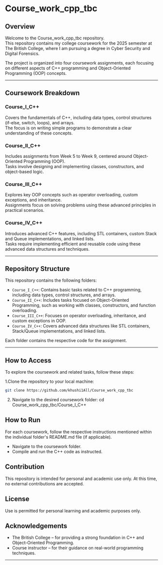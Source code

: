 # Course_work_cpp_tbc

## Overview

Welcome to the Course_work_cpp_tbc repository.  
This repository contains my college coursework for the 2025 semester at The British College, where I am pursuing a degree in Cyber Security and Digital Forensics.

The project is organized into four coursework assignments, each focusing on different aspects of C++ programming and Object-Oriented Programming (OOP) concepts.

---

## Coursework Breakdown

### Course_I_C++

Covers the fundamentals of C++, including data types, control structures (if-else, switch, loops), and arrays.  
The focus is on writing simple programs to demonstrate a clear understanding of these concepts.

### Course_II_C++

Includes assignments from Week 5 to Week 9, centered around Object-Oriented Programming (OOP).  
Tasks involve designing and implementing classes, constructors, and object-based logic.

### Course_III_C++

Explores key OOP concepts such as operator overloading, custom exceptions, and inheritance.  
Assignments focus on solving problems using these advanced principles in practical scenarios.

### Course_IV_C++

Introduces advanced C++ features, including STL containers, custom Stack and Queue implementations, and linked lists.  
Tasks require implementing efficient and reusable code using these advanced data structures and techniques.

---

## Repository Structure

This repository contains the following folders:

- `Course_I_C++`: Contains basic tasks related to C++ programming, including data types, control structures, and arrays.
- `Course_II_C++`: Includes tasks focused on Object-Oriented Programming, such as working with classes, constructors, and function overloading.
- `Course_III_C++`: Focuses on operator overloading, inheritance, and custom exceptions in OOP.
- `Course_IV_C++`: Covers advanced data structures like STL containers, Stack/Queue implementations, and linked lists.

Each folder contains the respective code for the assignment.

---

## How to Access

To explore the coursework and related tasks, follow these steps:

 1.Clone the repository to your local machine:
   ```bash
   git clone https://github.com/khushi1All/Course_work_cpp_tbc
``` 
 2. Navigate to the desired coursework folder:
   cd Course_work_cpp_tbc/Course_I_C++

## How to Run
For each coursework, follow the respective instructions mentioned within the individual folder's README.md file (if applicable).

- Navigate to the coursework folder.
- Compile and run the C++ code as instructed.

## Contribution
This repository is intended for personal and academic use only.
At this time, no external contributions are accepted.

## License
Use is permitted for personal learning and academic purposes only.

## Acknowledgements
- The British College – for providing a strong foundation in C++ and Object-Oriented Programming.
- Course instructor – for their guidance on real-world programming techniques.
---

